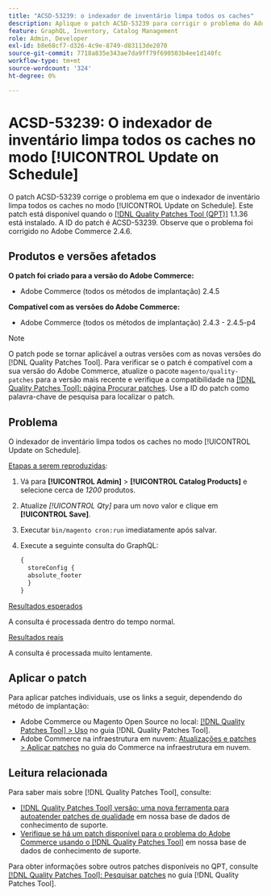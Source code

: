 ```yaml
---
title: "ACSD-53239: o indexador de inventário limpa todos os caches"
description: Aplique o patch ACSD-53239 para corrigir o problema do Adobe Commerce em que o indexador de inventário limpa todos os caches no modo [!UICONTROL Update on Schedule].
feature: GraphQL, Inventory, Catalog Management
role: Admin, Developer
exl-id: b8e68cf7-d326-4c9e-8749-d83113de2070
source-git-commit: 7718a835e343ae7da9ff79f690503b4ee1d140fc
workflow-type: tm+mt
source-wordcount: '324'
ht-degree: 0%

---
```


# ACSD-53239: O indexador de inventário limpa todos os caches no modo [!UICONTROL Update on Schedule]

O patch ACSD-53239 corrige o problema em que o indexador de inventário limpa todos os caches no modo [!UICONTROL Update on Schedule]. Este patch está disponível quando o [[!DNL Quality Patches Tool (QPT)]](/help/announcements/adobe-commerce-announcements/magento-quality-patches-released-new-tool-to-self-serve-quality-patches.md) 1.1.36 está instalado. A ID do patch é ACSD-53239. Observe que o problema foi corrigido no Adobe Commerce 2.4.6.

## Produtos e versões afetados

**O patch foi criado para a versão do Adobe Commerce:**

* Adobe Commerce (todos os métodos de implantação) 2.4.5

**Compatível com as versões do Adobe Commerce:**

* Adobe Commerce (todos os métodos de implantação) 2.4.3 - 2.4.5-p4

>[!NOTE]
>
>O patch pode se tornar aplicável a outras versões com as novas versões do [!DNL Quality Patches Tool]. Para verificar se o patch é compatível com a sua versão do Adobe Commerce, atualize o pacote `magento/quality-patches` para a versão mais recente e verifique a compatibilidade na [[!DNL Quality Patches Tool]: página Procurar patches](https://experienceleague.adobe.com/tools/commerce-quality-patches/index.html). Use a ID do patch como palavra-chave de pesquisa para localizar o patch.

## Problema

O indexador de inventário limpa todos os caches no modo [!UICONTROL Update on Schedule].

<u>Etapas a serem reproduzidas</u>:

1. Vá para **[!UICONTROL Admin]** > **[!UICONTROL Catalog Products]** e selecione cerca de *1200* produtos.
2. Atualize *[!UICONTROL Qty]* para um novo valor e clique em **[!UICONTROL Save]**.
3. Executar `bin/magento cron:run` imediatamente após salvar.
4. Execute a seguinte consulta do GraphQL:

   ```GraphQL
   {
     storeConfig {
     absolute_footer
     }
   }
   ```

<u>Resultados esperados</u>

A consulta é processada dentro do tempo normal.

<u>Resultados reais</u>

A consulta é processada muito lentamente.

## Aplicar o patch

Para aplicar patches individuais, use os links a seguir, dependendo do método de implantação:

* Adobe Commerce ou Magento Open Source no local: [[!DNL Quality Patches Tool] > Uso](https://experienceleague.adobe.com/docs/commerce-operations/tools/quality-patches-tool/usage.html) no guia [!DNL Quality Patches Tool].
* Adobe Commerce na infraestrutura em nuvem: [Atualizações e patches > Aplicar patches](https://experienceleague.adobe.com/docs/commerce-cloud-service/user-guide/develop/upgrade/apply-patches.html) no guia do Commerce na infraestrutura em nuvem.

## Leitura relacionada

Para saber mais sobre [!DNL Quality Patches Tool], consulte:

* [[!DNL Quality Patches Tool] versão: uma nova ferramenta para autoatender patches de qualidade](/help/announcements/adobe-commerce-announcements/magento-quality-patches-released-new-tool-to-self-serve-quality-patches.md) em nossa base de dados de conhecimento de suporte.
* [Verifique se há um patch disponível para o problema do Adobe Commerce usando o [!DNL Quality Patches Tool]](/help/support-tools/patches-available-in-qpt-tool/check-patch-for-magento-issue-with-magento-quality-patches.md) em nossa base de dados de conhecimento de suporte.

Para obter informações sobre outros patches disponíveis no QPT, consulte [[!DNL Quality Patches Tool]: Pesquisar patches](https://experienceleague.adobe.com/tools/commerce-quality-patches/index.html) no guia [!DNL Quality Patches Tool].
